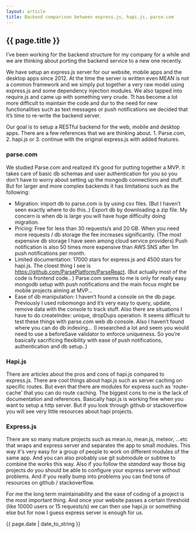```yaml
---
layout: article
title: Backend comparison between express.js, hapi.js, parse.com
---
```

## {{ page.title }}

I’ve been working for the backend structure for my company for a while and we are thinking about porting the backend service to a new one recently.

We have setup an express.js server for our website, mobile apps and the desktop apps since 2012. At the time the server is written even MEAN is not a common framework and we simply put together a very raw model using express.js and some dependency injection modules.  We also tapped into require.js and came up with something very crude.  Tt has become a lot more difficult to maintain the code and dur to the need for new functionalities such as text messages or push notifications we decided that it’s time to re-write the backend server.

Our goal is to setup a RESTful backend for the web, mobile and desktop apps. There are a few references that we are thinking about.  1. Parse.com, 2. hapi.js or 3. continue with the original express.js with added features.

### parse.com

We studied Parse.com and realized it’s good for putting together a MVP. It takes care of basic db schemas and user authentication for you so you don't have to worry about setting up the mongodb connections and stuff.  But for larger and more complex backends it has limitations such as the following:

* Migration: import db to parse.com is by using csv files. (But I haven’t seen exactly where to do this..)  Export db by downloading a zip file. My concern is when db is large you will have huge difficulty doing migration.
* Pricing: Free for less than 30 requests/s and 20 GB.  When you need more requests / db storage the fee increases significantly.  (The most expensive db storage I have seen among cloud service providers) Push notification is also 50 times more expensive than AWS SNS after 1m push notifications per month.
* Limited documentation: 17000 stars for express.js and 4500 stars for hapi.js.  The cloest thing I see is https://github.com/ParsePlatform/ParseReact.  (But actually most of the code is frontend code.. ) Parse.com seems to me is only for really easy mongodb setup with push notifications and the main focus might be mobile projects aiming at MVP…
* Ease of db manipulation: I haven’t found a console on the db page.  Previously I used robomongo and it’s very easy to query, update, remove data with the console to track stuff.  Also there are situations I have to do createIndex: unique, dropDups operation.  It seems difficult to test these things with parse.com web db console. Also I haven’t found where you can do db indexing… (I researched a lot and seem you would need to use a beforeSave validator to enforce uniqueness. So you’re basically sacrificing flexibility with ease of push notifications, authentication and db setup..)

### Hapi.js

There are articles about the pros and cons of hapi.js compared to express.js.  There are cool things about hapi.js such as server caching on specific routes. But even that there are modules for express such as 'route-cache' that you can do route caching.  The biggest cons to me is the lack of documentation and references.  Basically hapi.js is working fine when you want to setup a http server.  But if you look through github or stackoverflow you will see very little resources about hapi projects.

### Express.js

There are so many mature projects such as mean.io, mean.js, meteor, ...etc that wraps and express server and separates the app to small modules.  This way it's very easy for a group of people to work on different modules of the same app.  And you can also probably use git submodule or subtree to combine the works this way.  Also if you follow the *standard* way those big projects do you should be able to configure your express server without problems. And if you really bump into problems you can find tons of resources on github / stackoverflow.

For me the long term maintainability and the ease of coding of a project is the most important thing.  And once your website passes a certain threshold (like 10000 users or 15 requests/s) we can then use hapi.js or something else but for now I guess express server is enough for us.

{{ page.date | date_to_string }}





